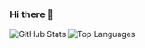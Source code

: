 ### Hi there 👋

![GitHub Stats](https://github-readme-stats.vercel.app/api?username=lucas-gregoire&count_private=true&show_icons=true&show=reviews&theme=one_dark_pro)
![Top Languages](https://github-readme-stats.vercel.app/api/top-langs/?username=lucas-gregoire&theme=one_dark_pro&layout=donut)

<!--
**lucas-gregoire/lucas-gregoire** is a ✨ _special_ ✨ repository because its `README.md` (this file) appears on your GitHub profile.

Here are some ideas to get you started:

- 🔭 I’m currently working on ...
- 🌱 I’m currently learning ...
- 👯 I’m looking to collaborate on ...
- 🤔 I’m looking for help with ...
- 💬 Ask me about ...
- 📫 How to reach me: ...
- 😄 Pronouns: ...
- ⚡ Fun fact: ...
-->


